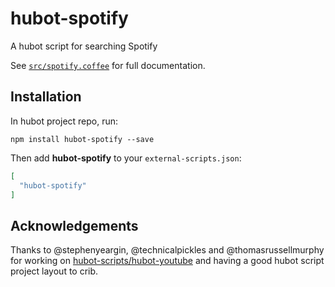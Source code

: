 # hubot-spotify

A hubot script for searching Spotify

See [`src/spotify.coffee`](src/spotify.coffee) for full documentation.

## Installation

In hubot project repo, run:

`npm install hubot-spotify --save`

Then add **hubot-spotify** to your `external-scripts.json`:

```json
[
  "hubot-spotify"
]
```

## Acknowledgements

Thanks to @stephenyeargin, @technicalpickles and @thomasrussellmurphy for working on [hubot-scripts/hubot-youtube](https://github.com/hubot-scripts/hubot-youtube) and having a good hubot script project layout to crib.
